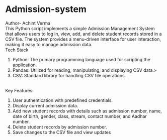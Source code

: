 # Admission-system
Author- Achint Verma
<br>
This Python script implements a simple Admission Management System that allows users to log in, view, add, and delete student records stored in a CSV file. The system provides a menu-driven interface for user interaction, making it easy to manage admission data.
<br>
Tech Stack
<ol>
  <li>Python: The primary programming language used for scripting the application.</li>
  <li>Pandas: Utilized for reading, manipulating, and displaying CSV data.></li>
  <li>CSV: Standard library for handling CSV file operations.</li>
</ol>
<br>
Key Features:
<ol>
  <li>User authentication with predefined credentials.</li>
  <li>Display current admission data.</li>
  <li>Add new student records with details such as admission number, name, date of birth, gender, class, stream, contact number, and Aadhar number.</li>
  <li>Delete student records by admission number.</li>
  <li>Save changes to the CSV file and view updates</li>
</ol>

